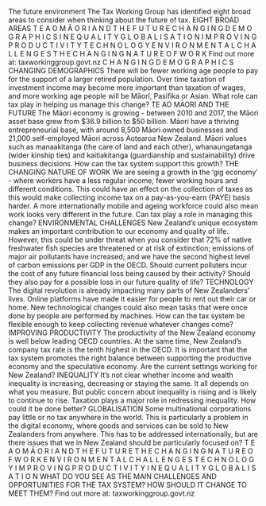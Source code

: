 The future environment The Tax Working Group has identified eight broad areas to consider when thinking about the future of tax. EIGHT BROAD AREAS T E A O M Ā O R I A N D T H E F U T U R E C H A N G I N G D E M O G R A P H I C S I N E Q U A L I T Y G L O B A L I S A T I O N I M P R O V I N G P R O D U C T I V I T Y T E C H N O L O G Y E N V I R O N M E N T A L C H A L L E N G E S T H E C H A N G I N G N A T U R E O F W O R K Find out more at: taxworkinggroup.govt.nz C H A N G I N G D E M O G R A P H I C S CHANGING DEMOGRAPHICS There will be fewer working age people to pay for the support of a larger retired population. Over time taxation of investment income may become more important than taxation of wages, and more working age people will be Māori, Pasifika or Asian. What role can tax play in helping us manage this change? TE AO MĀORI AND THE FUTURE The Māori economy is growing - between 2010 and 2017, the Māori asset base grew from $36.9 billion to $50 billion. Māori have a thriving entrepreneurial base, with around 8,500 Māori owned businesses and 21,000 self-employed Māori across Aotearoa New Zealand. Māori values such as manaakitanga (the care of land and each other), whanaungatanga (wider kinship ties) and kaitiakitanga (guardianship and sustainability) drive business decisions. How can the tax system support this growth? THE CHANGING NATURE OF WORK We are seeing a growth in the ‘gig economy’ - where workers have a less regular income, fewer working hours and different conditions. This could have an effect on the collection of taxes as this would make collecting income tax on a pay-as-you-earn (PAYE) basis harder. A more internationally mobile and ageing workforce could also mean work looks very different in the future. Can tax play a role in managing this change? ENVIRONMENTAL CHALLENGES New Zealand’s unique ecosystem makes an important contribution to our economy and quality of life. However, this could be under threat when you consider that 72% of native freshwater fish species are threatened or at risk of extinction; emissions of major air pollutants have increased; and we have the second highest level of carbon emissions per GDP in the OECD. Should current polluters incur the cost of any future financial loss being caused by their activity? Should they also pay for a possible loss in our future quality of life? TECHNOLOGY The digital revolution is already impacting many parts of New Zealanders’ lives. Online platforms have made it easier for people to rent out their car or home. New technological changes could also mean tasks that were once done by people are performed by machines. How can the tax system be flexible enough to keep collecting revenue whatever changes come? IMPROVING PRODUCTIVITY The productivity of the New Zealand economy is well below leading OECD countries. At the same time, New Zealand’s company tax rate is the tenth highest in the OECD. It is important that the tax system promotes the right balance between supporting the productive economy and the speculative economy. Are the current settings working for New Zealand? INEQUALITY It’s not clear whether income and wealth inequality is increasing, decreasing or staying the same. It all depends on what you measure. But public concern about inequality is rising and is likely to continue to rise. Taxation plays a major role in redressing inequality. How could it be done better? GLOBALISATION Some multinational corporations pay little or no tax anywhere in the world. This is particularly a problem in the digital economy, where goods and services can be sold to New Zealanders from anywhere. This has to be addressed internationally, but are there issues that we in New Zealand should be particularly focused on? T E A O M Ā O R I A N D T H E F U T U R E T H E C H A N G I N G N A T U R E O F W O R K E N V I R O N M E N T A L C H A L L E N G E S T E C H N O L O G Y I M P R O V I N G P R O D U C T I V I T Y I N E Q U A L I T Y G L O B A L I S A T I O N WHAT DO YOU SEE AS THE MAIN CHALLENGES AND OPPORTUNITIES FOR THE TAX SYSTEM? HOW SHOULD IT CHANGE TO MEET THEM? Find out more at: taxworkinggroup.govt.nz